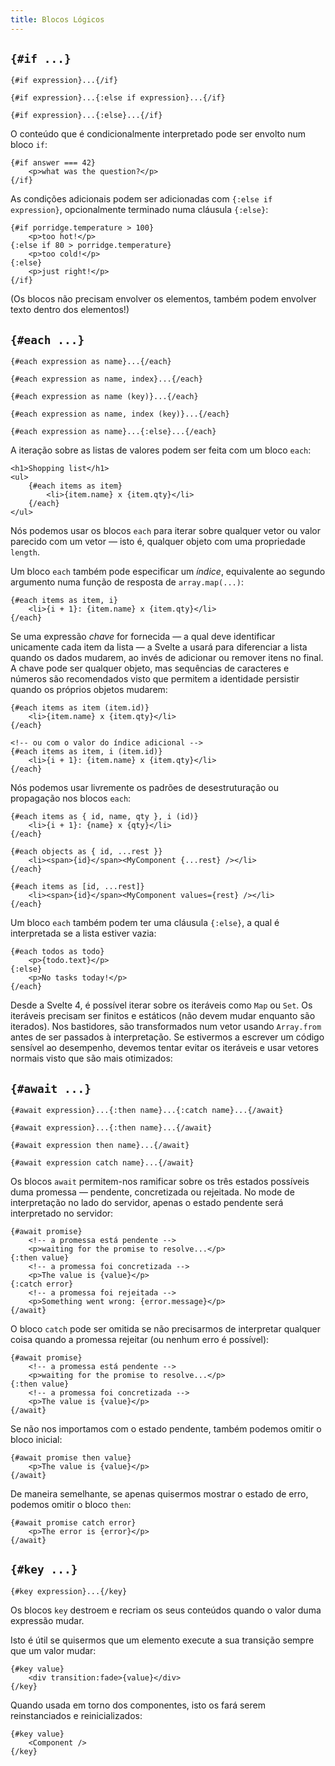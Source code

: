 ```yaml
---
title: Blocos Lógicos
---
```


## `{#if ...}`

```svelte
{#if expression}...{/if}
```

```svelte
{#if expression}...{:else if expression}...{/if}
```

```svelte
{#if expression}...{:else}...{/if}
```

O conteúdo que é condicionalmente interpretado pode ser envolto num bloco `if`:

```svelte
{#if answer === 42}
	<p>what was the question?</p>
{/if}
```

As condições adicionais podem ser adicionadas com `{:else if expression}`, opcionalmente terminado numa cláusula `{:else}`:

```svelte
{#if porridge.temperature > 100}
	<p>too hot!</p>
{:else if 80 > porridge.temperature}
	<p>too cold!</p>
{:else}
	<p>just right!</p>
{/if}
```

(Os blocos não precisam envolver os elementos, também podem envolver texto dentro dos elementos!)

## `{#each ...}`

```svelte
{#each expression as name}...{/each}
```

```svelte
{#each expression as name, index}...{/each}
```

```svelte
{#each expression as name (key)}...{/each}
```

```svelte
{#each expression as name, index (key)}...{/each}
```

```svelte
{#each expression as name}...{:else}...{/each}
```

A iteração sobre as listas de valores podem ser feita com um bloco `each`:

```svelte
<h1>Shopping list</h1>
<ul>
	{#each items as item}
		<li>{item.name} x {item.qty}</li>
	{/each}
</ul>
```

Nós podemos usar os blocos `each` para iterar sobre qualquer vetor ou valor parecido com um vetor — isto é, qualquer objeto com uma propriedade `length`.

Um bloco `each` também pode especificar um _índice_, equivalente ao segundo argumento numa função de resposta de `array.map(...)`:

```svelte
{#each items as item, i}
	<li>{i + 1}: {item.name} x {item.qty}</li>
{/each}
```

Se uma expressão _chave_ for fornecida — a qual deve identificar unicamente cada item da lista — a Svelte a usará para diferenciar a lista quando os dados mudarem, ao invés de adicionar ou remover itens no final. A chave pode ser qualquer objeto, mas sequências de caracteres e números são recomendados visto que permitem a identidade persistir quando os próprios objetos mudarem:

```svelte
{#each items as item (item.id)}
	<li>{item.name} x {item.qty}</li>
{/each}

<!-- ou com o valor do índice adicional -->
{#each items as item, i (item.id)}
	<li>{i + 1}: {item.name} x {item.qty}</li>
{/each}
```

Nós podemos usar livremente os padrões de desestruturação ou propagação nos blocos `each`:

```svelte
{#each items as { id, name, qty }, i (id)}
	<li>{i + 1}: {name} x {qty}</li>
{/each}

{#each objects as { id, ...rest }}
	<li><span>{id}</span><MyComponent {...rest} /></li>
{/each}

{#each items as [id, ...rest]}
	<li><span>{id}</span><MyComponent values={rest} /></li>
{/each}
```

Um bloco `each` também podem ter uma cláusula `{:else}`, a qual é interpretada se a lista estiver vazia:

```svelte
{#each todos as todo}
	<p>{todo.text}</p>
{:else}
	<p>No tasks today!</p>
{/each}
```

Desde a Svelte 4, é possível iterar sobre os iteráveis como `Map` ou `Set`. Os iteráveis precisam ser finitos e estáticos (não devem mudar enquanto são iterados). Nos bastidores, são transformados num vetor usando `Array.from` antes de ser passados à interpretação. Se estivermos a escrever um código sensível ao desempenho, devemos tentar evitar os iteráveis e usar vetores normais visto que são mais otimizados:

## `{#await ...}`

```svelte
{#await expression}...{:then name}...{:catch name}...{/await}
```

```svelte
{#await expression}...{:then name}...{/await}
```

```svelte
{#await expression then name}...{/await}
```

```svelte
{#await expression catch name}...{/await}
```

Os blocos `await` permitem-nos ramificar sobre os três estados possíveis duma promessa — pendente, concretizada ou rejeitada. No mode de interpretação no lado do servidor, apenas o estado pendente será interpretado no servidor:

```svelte
{#await promise}
	<!-- a promessa está pendente -->
	<p>waiting for the promise to resolve...</p>
{:then value}
	<!-- a promessa foi concretizada -->
	<p>The value is {value}</p>
{:catch error}
	<!-- a promessa foi rejeitada -->
	<p>Something went wrong: {error.message}</p>
{/await}
```

O bloco `catch` pode ser omitida se não precisarmos de interpretar qualquer coisa quando a promessa rejeitar (ou nenhum erro é possível):

```svelte
{#await promise}
	<!-- a promessa está pendente -->
	<p>waiting for the promise to resolve...</p>
{:then value}
	<!-- a promessa foi concretizada -->
	<p>The value is {value}</p>
{/await}
```

Se não nos importamos com o estado pendente, também podemos omitir o bloco inicial:

```svelte
{#await promise then value}
	<p>The value is {value}</p>
{/await}
```

De maneira semelhante, se apenas quisermos mostrar o estado de erro, podemos omitir o bloco `then`:

```svelte
{#await promise catch error}
	<p>The error is {error}</p>
{/await}
```

## `{#key ...}`

```svelte
{#key expression}...{/key}
```

Os blocos `key` destroem e recriam os seus conteúdos quando o valor duma expressão mudar.

Isto é útil se quisermos que um elemento execute a sua transição sempre que um valor mudar:

```svelte
{#key value}
	<div transition:fade>{value}</div>
{/key}
```

Quando usada em torno dos componentes, isto os fará serem reinstanciados e reinicializados:

```svelte
{#key value}
	<Component />
{/key}
```
